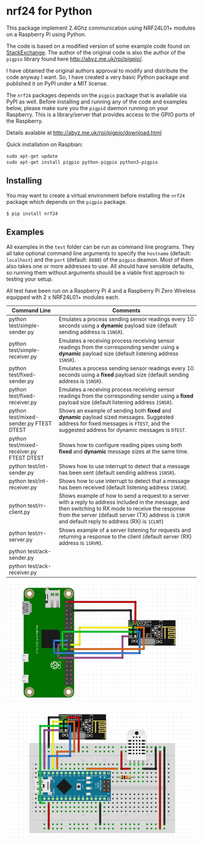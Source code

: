 # nrf24 for Python

This package implement 2.4Ghz communication using NRF24L01+ modules on a Raspberry Pi using Python.

The code is based on a modified version of some example code found on [StackExchange](https://raspberrypi.stackexchange.com/questions/77290/nrf24l01-only-correctly-retrieving-status-and-config-registers).  The author of the original code is also the author of the ```pigpio``` library found here http://abyz.me.uk/rpi/pigpio/.

I have obtained the original authors approval to modify and distribute the code anyway I want.  So, I have created a very basic Python package and published it on PyPI under a MIT license.

The ```nrf24``` packages depends on the ```pigpio``` package that is available via PyPI as well.  Before installing and running any of the code and examples below, please make sure you the ```pigpid``` daemon running on your Raspberry.  This is a library/server that provides access to the GPIO ports of the Raspberry.

Details avalable at http://abyz.me.uk/rpi/pigpio/download.html

Quick installation on Raspbian:

    sudo apt-get update    
    sudo apt-get install pigpio python-pigpio python3-pigpio


## Installing

You may want to create a virtual environment before installing the `nrf24` package which depends on the `pigpio` package. 

    $ pip install nrf24


## Examples

All examples in the `test` folder can be run as command line programs.  They all take optional command line arguments
to specify the `hostname` (default: `localhost`) and the `port` (default: `8888`) of the `pigpio` deamon.  Most of them
also takes one or more addresses to use.  All should have sensible defaults, so running them without arguments should
be a viable first approach to testing your setup.

All test have been run on a Raspberry Pi 4 and a Raspberry Pi Zero Wireless equipped with 2 x NRF24L01+ modules each.

| Command Line | Comments |
| ------------ | -------- |
| python test/simple-sender.py | Emulates a process sending sensor readings every 10 seconds using a **dynamic** payload size (default sending address is `1SNSR`). |
| python test/simple-receiver.py | Emulates a receiving process receiving sensor readings from the corresponding sender using a **dynamic** payload size (default listening address `1SNSR`). |
| python test/fixed-sender.py | Emulates a process sending sensor readings every 10 seconds using a **fixed** payload size (default sending address is `1SNSR`). |
| python test/fixed-receiver.py | Emulates a receiving process receiving sensor readings from the corresponding sender using a **fixed** payload size (default listening address `1SNSR`). |
| python test/mixed-sender.py FTEST DTEST | Shows an example of sending both **fixed** and **dynamic** payload sized messages. Suggested address for fixed messages is `FTEST`, and the suggested address for dynamic messages is `DTEST`. |
| python test/mixed-receiver.py FTEST DTEST | Shows how to configure reading pipes using both **fixed** and **dynamic** message sizes at the same time. |
| python test/int-sender.py | Shows how to use interrupt to detect that a message has been sent (default sending address `1SNSR`). |
| python test/int-receiver.py | Shows how to use interrupt to detect that a message has been received (default listening address `1SNSR`). |
| python test/rr-client.py | Shows example of how to send a request to a server with a reply to address included in the message, and then switching to RX mode to receive the response from the server (default server (TX) address is `1SRVR` and default reply to address (RX) is `1CLNT`) |
| python test/rr-server.py | Shows example of a server listening for requests and returning a response to the client (default server (RX) address is `1SRVR`). |
| python test/ack-sender.py |  |
| python test/ack-receiver.py | |






![Raspberry Pi Zero Configration](doc/pizw-nrf24-1_bb.png)


![Arduino Nano](doc/nano-nrf24-1_bb.png)

    


